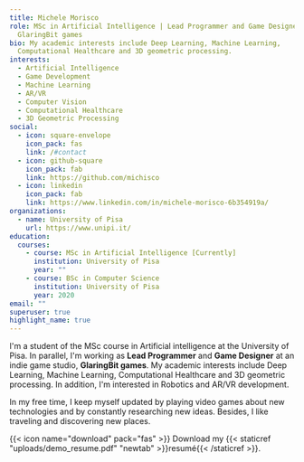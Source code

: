 ```yaml
---
title: Michele Morisco
role: MSc in Artificial Intelligence | Lead Programmer and Game Designer at
  GlaringBit games
bio: My academic interests include Deep Learning, Machine Learning,
  Computational Healthcare and 3D geometric processing.
interests:
  - Artificial Intelligence
  - Game Development
  - Machine Learning
  - AR/VR
  - Computer Vision
  - Computational Healthcare
  - 3D Geometric Processing
social:
  - icon: square-envelope
    icon_pack: fas
    link: /#contact
  - icon: github-square
    icon_pack: fab
    link: https://github.com/michisco
  - icon: linkedin
    icon_pack: fab
    link: https://www.linkedin.com/in/michele-morisco-6b354919a/
organizations:
  - name: University of Pisa
    url: https://www.unipi.it/
education:
  courses:
    - course: MSc in Artificial Intelligence [Currently]
      institution: University of Pisa
      year: ""
    - course: BSc in Computer Science
      institution: University of Pisa
      year: 2020
email: ""
superuser: true
highlight_name: true
---
```

I'm a student of the MSc course in Artificial intelligence at the University of Pisa. In parallel, I'm working as **Lead Programmer** and **Game Designer** at an indie game studio, **GlaringBit games**. My academic interests include Deep Learning, Machine Learning, Computational Healthcare and 3D geometric processing. In addition, I'm interested in Robotics and AR/VR development.

In my free time, I keep myself updated by playing video games about new technologies and by constantly researching new ideas. Besides, I like traveling and discovering new places.

{{< icon name="download" pack="fas" >}} Download my {{< staticref "uploads/demo_resume.pdf" "newtab" >}}resumé{{< /staticref >}}.